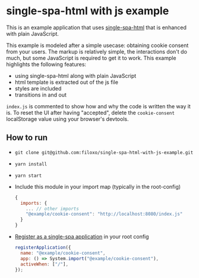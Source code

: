 # single-spa-html with js example

This is an example application that uses [single-spa-html](https://single-spa.js.org/docs/ecosystem-html-web-components/) that is enhanced with plain JavaScript.

This example is modeled after a simple usecase: obtaining cookie consent from your users. The markup is relatively simple, the interactions don't do much, but some JavaScript is required to get it to work. This example highlights the following features:

- using single-spa-html along with plain JavaScript
- html template is extracted out of the js file
- styles are included
- transitions in and out

`index.js` is commented to show how and why the code is written the way it is. To reset the UI after having "accepted", delete the `cookie-consent` localStorage value using your browser's devtools.

## How to run

- `git clone git@github.com:filoxo/single-spa-html-with-js-example.git`
- `yarn install`
- `yarn start`
- Include this module in your import map (typically in the root-config)

  ```js
  {
    imports: {
      ... // other imports
      "@example/cookie-consent": "http://localhost:8080/index.js"
    }
  }
  ```

- [Register as a single-spa application](https://single-spa.js.org/docs/api/#registerapplication) in your root config

  ```js
  registerApplication({
    name: "@example/cookie-consent",
    app: () => System.import("@example/cookie-consent"),
    activeWhen: ["/"],
  });
  ```

